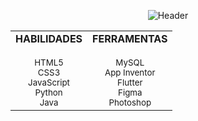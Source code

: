 <div align="center">

![Header](https://readme-typing-svg.herokuapp.com?font=Fira+Code&size=26&weight=600&duration=3000&pause=1000&color=000080&center=true&vCenter=true&width=700&lines=SOU+LEONARDO+ZAIA;ESTUDANTE+DE+INFORMÁTICA;ETEC+MARIA+CRISTINA+MEDEIROS)

</div>

<div align="center">

<table>
  <tr>
    <td align="center">
      <b> HABILIDADES</b><br><br>
      <sub>HTML5</sub><br>
      <sub>CSS3</sub><br>
      <sub>JavaScript</sub><br>
      <sub>Python</sub><br>
      <sub>Java</sub>
    </td>
    <td align="center">
      <b> FERRAMENTAS</b><br><br>
      <sub>MySQL</sub><br>
      <sub>App Inventor</sub><br>
      <sub>Flutter</sub><br>
      <sub>Figma</sub><br>
      <sub>Photoshop</sub>
    </td>
  </tr>
</table>

</div>
